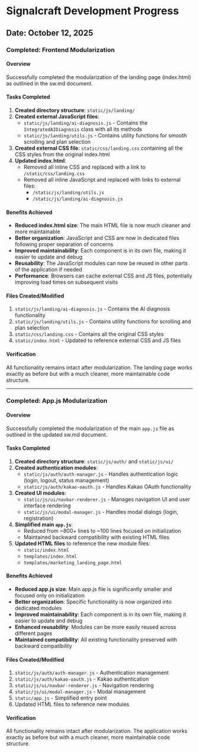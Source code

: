 # Signalcraft Development Progress

## Date: October 12, 2025

### Completed: Frontend Modularization

#### Overview
Successfully completed the modularization of the landing page (index.html) as outlined in the sw.md document.

#### Tasks Completed

1. **Created directory structure**: `static/js/landing/`
2. **Created external JavaScript files**:
   - `static/js/landing/ai-diagnosis.js` - Contains the `IntegratedAIDiagnosis` class with all its methods
   - `static/js/landing/utils.js` - Contains utility functions for smooth scrolling and plan selection
3. **Created external CSS file**: `static/css/landing.css` containing all the CSS styles from the original index.html
4. **Updated index.html**:
   - Removed all inline CSS and replaced with a link to `/static/css/landing.css`
   - Removed all inline JavaScript and replaced with links to external files:
     - `/static/js/landing/utils.js`
     - `/static/js/landing/ai-diagnosis.js`

#### Benefits Achieved

- **Reduced index.html size**: The main HTML file is now much cleaner and more maintainable
- **Better organization**: JavaScript and CSS are now in dedicated files following proper separation of concerns
- **Improved maintainability**: Each component is in its own file, making it easier to update and debug
- **Reusability**: The JavaScript modules can now be reused in other parts of the application if needed
- **Performance**: Browsers can cache external CSS and JS files, potentially improving load times on subsequent visits

#### Files Created/Modified

1. `static/js/landing/ai-diagnosis.js` - Contains the AI diagnosis functionality
2. `static/js/landing/utils.js` - Contains utility functions for scrolling and plan selection
3. `static/css/landing.css` - Contains all the original CSS styles
4. `static/index.html` - Updated to reference external CSS and JS files

#### Verification
All functionality remains intact after modularization. The landing page works exactly as before but with a much cleaner, more maintainable code structure.

---

### Completed: App.js Modularization

#### Overview
Successfully completed the modularization of the main `app.js` file as outlined in the updated sw.md document.

#### Tasks Completed

1. **Created directory structure**: `static/js/auth/` and `static/js/ui/`
2. **Created authentication modules**:
   - `static/js/auth/auth-manager.js` - Handles authentication logic (login, logout, status management)
   - `static/js/auth/kakao-oauth.js` - Handles Kakao OAuth functionality
3. **Created UI modules**:
   - `static/js/ui/navbar-renderer.js` - Manages navigation UI and user interface rendering
   - `static/js/ui/modal-manager.js` - Handles modal dialogs (login, registration)
4. **Simplified main `app.js`**:
   - Reduced from ~800+ lines to ~100 lines focused on initialization
   - Maintained backward compatibility with existing HTML files
5. **Updated HTML files** to reference the new module files:
   - `static/index.html`
   - `templates/index.html`
   - `templates/marketing_landing_page.html`

#### Benefits Achieved

- **Reduced app.js size**: Main app.js file is significantly smaller and focused only on initialization
- **Better organization**: Specific functionality is now organized into dedicated modules
- **Improved maintainability**: Each component is in its own file, making it easier to update and debug
- **Enhanced reusability**: Modules can be more easily reused across different pages
- **Maintained compatibility**: All existing functionality preserved with backward compatibility

#### Files Created/Modified

1. `static/js/auth/auth-manager.js` - Authentication management
2. `static/js/auth/kakao-oauth.js` - Kakao authentication
3. `static/js/ui/navbar-renderer.js` - Navigation rendering
4. `static/js/ui/modal-manager.js` - Modal management
5. `static/app.js` - Simplified entry point
6. Updated HTML files to reference new modules

#### Verification
All functionality remains intact after modularization. The application works exactly as before but with a much cleaner, more maintainable code structure.